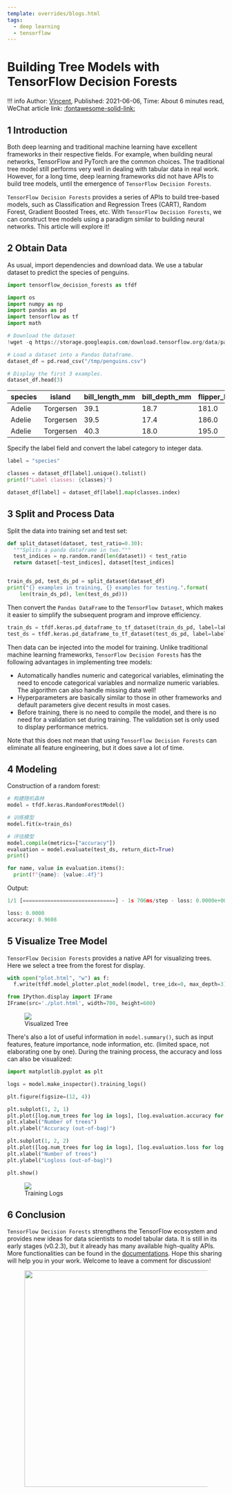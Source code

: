 ```yaml
---
template: overrides/blogs.html
tags:
  - deep learning
  - tensorflow
---
```


# Building Tree Models with TensorFlow Decision Forests

!!! info
    Author: [Vincent](https://github.com/Realvincentyuan), Published: 2021-06-06, Time: About 6 minutes read, WeChat article link: [:fontawesome-solid-link:](https://mp.weixin.qq.com/s?__biz=MzI4Mjk3NzgxOQ==&mid=2247485279&idx=1&sn=d31a0146b9b82ad1e64c5bc02f134382&chksm=eb90f42bdce77d3d2e8e5c3a8e4f6da3019652a0a8fb3cf74d8e7527c944ce44866840b660bf&token=709422112&lang=zh_CN#rd)

## 1 Introduction

Both deep learning and traditional machine learning have excellent frameworks in their respective fields. For example, when building neural networks, TensorFlow and PyTorch are the common choices. The traditional tree model still performs very well in dealing with tabular data in real work. However, for a long time, deep learning frameworks did not have APIs to build tree models, until the emergence of `TensorFlow Decision Forests`.

`TensorFlow Decision Forests` provides a series of APIs to build tree-based models, such as Classification and Regression Trees (CART), Random Forest, Gradient Boosted Trees, etc. With `TensorFlow Decision Forests`, we can construct tree models using a paradigm similar to building neural networks. This article will explore it!

## 2 Obtain Data

As usual, import dependencies and download data. We use a tabular dataset to predict the species of penguins.

```python
import tensorflow_decision_forests as tfdf

import os
import numpy as np
import pandas as pd
import tensorflow as tf
import math

# Download the dataset
!wget -q https://storage.googleapis.com/download.tensorflow.org/data/palmer_penguins/penguins.csv -O /tmp/penguins.csv

# Load a dataset into a Pandas Dataframe.
dataset_df = pd.read_csv("/tmp/penguins.csv")

# Display the first 3 examples.
dataset_df.head(3)
```

|   species  |   island  |   bill_length_mm  |   bill_depth_mm  |   flipper_length_mm  |   body_mass_g  |   sex  |   year  |
|---|---|---|---|---|---|---|---|
|   Adelie  |   Torgersen  |   39.1  |   18.7  |   181.0  |   3750.0  |   male  |   2007  |
|   Adelie  |   Torgersen  |   39.5  |   17.4  |   186.0  |   3800.0  |   female  |   2007  |
|   Adelie  |   Torgersen  |   40.3  |   18.0  |   195.0  |   3250.0  |   female  |   2007  |

Specify the label field and convert the label category to integer data.

```python
label = "species"

classes = dataset_df[label].unique().tolist()
print(f"Label classes: {classes}")

dataset_df[label] = dataset_df[label].map(classes.index)
```

## 3 Split and Process Data

Split the data into training set and test set:

```python
def split_dataset(dataset, test_ratio=0.30):
  """Splits a panda dataframe in two."""
  test_indices = np.random.rand(len(dataset)) < test_ratio
  return dataset[~test_indices], dataset[test_indices]


train_ds_pd, test_ds_pd = split_dataset(dataset_df)
print("{} examples in training, {} examples for testing.".format(
    len(train_ds_pd), len(test_ds_pd)))
```

Then convert the `Pandas DataFrame` to the `TensorFlow Dataset`, which makes it easier to simplify the subsequent program and improve efficiency.

```python
train_ds = tfdf.keras.pd_dataframe_to_tf_dataset(train_ds_pd, label=label)
test_ds = tfdf.keras.pd_dataframe_to_tf_dataset(test_ds_pd, label=label)
```

Then data can be injected into the model for training. Unlike traditional machine learning frameworks, `TensorFlow Decision Forests` has the following advantages in implementing tree models:

- Automatically handles numeric and categorical variables, eliminating the need to encode categorical variables and normalize numeric variables. The algorithm can also handle missing data well!
- Hyperparameters are basically similar to those in other frameworks and default parameters give decent results in most cases.
- Before training, there is no need to compile the model, and there is no need for a validation set during training. The validation set is only used to display performance metrics.

Note that this does not mean that using `TensorFlow Decision Forests` can eliminate all feature engineering, but it does save a lot of time.

## 4 Modeling

Construction of a random forest:

```python
# 构建随机森林
model = tfdf.keras.RandomForestModel()

# 训练模型
model.fit(x=train_ds)

# 评估模型
model.compile(metrics=["accuracy"])
evaluation = model.evaluate(test_ds, return_dict=True)
print()

for name, value in evaluation.items():
  print(f"{name}: {value:.4f}")
```

Output:

```python
1/1 [==============================] - 1s 706ms/step - loss: 0.0000e+00 - accuracy: 0.9608

loss: 0.0000
accuracy: 0.9608
```

## 5 Visualize Tree Model

`TensorFlow Decision Forests` provides a native API for visualizing trees. Here we select a tree from the forest for display.

```python
with open("plot.html", "w") as f:
  f.write(tfdf.model_plotter.plot_model(model, tree_idx=0, max_depth=3))

from IPython.display import IFrame
IFrame(src='./plot.html', width=700, height=600)
```

<figure>
  <img src="https://cdn.jsdelivr.net/gh/BulletTech2021/Pics/img/1_V/ForestsViz.png"  />
  <figcaption>Visualized Tree</figcaption>
</figure>

There's also a lot of useful information in `model.summary()`, such as input features, feature importance, node information, etc. (limited space, not elaborating one by one). During the training process, the accuracy and loss can also be visualized:

```Python
import matplotlib.pyplot as plt

logs = model.make_inspector().training_logs()

plt.figure(figsize=(12, 4))

plt.subplot(1, 2, 1)
plt.plot([log.num_trees for log in logs], [log.evaluation.accuracy for log in logs])
plt.xlabel("Number of trees")
plt.ylabel("Accuracy (out-of-bag)")

plt.subplot(1, 2, 2)
plt.plot([log.num_trees for log in logs], [log.evaluation.loss for log in logs])
plt.xlabel("Number of trees")
plt.ylabel("Logloss (out-of-bag)")

plt.show()
```

<figure>
  <img src="https://cdn.jsdelivr.net/gh/BulletTech2021/Pics/img/1_V/Trainin_log.png"  />
  <figcaption>Training Logs</figcaption>
</figure>

## 6 Conclusion

`TensorFlow Decision Forests` strengthens the TensorFlow ecosystem and provides new ideas for data scientists to model tabular data. It is still in its early stages (v0.2.3), but it already has many available high-quality APIs. More functionalities can be found in the [documentations](https://www.tensorflow.org/decision_forests/api_docs/python/tfdf 'TensorFlow Decision Forests'). Hope this sharing will help you in your work. Welcome to leave a comment for discussion!

<figure>
  <img src="https://cdn.jsdelivr.net/gh/BulletTech2021/Pics/2021-6-14/1623639526512-1080P%20(Full%20HD)%20-%20Tail%20Pic.png" width="500" />
</figure>